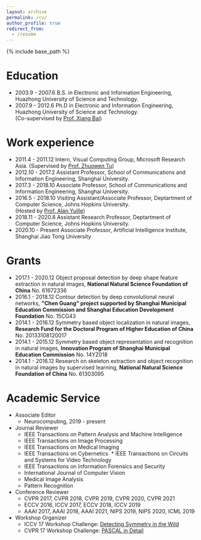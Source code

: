 ```yaml
---
layout: archive
permalink: /cv/
author_profile: true
redirect_from:
  - /resume
---
```


{% include base_path %}

Education
======
* 2003.9 - 2007.6 B.S. in Electronic and Information Engineering, Huazhong University of Science and Technology. 
* 2007.9 - 2012.6 Ph.D in Electronic and Information Engineering, Huazhong University of Science and Technology. <br>
                  (Co-supervised by [Prof. Xiang Bai](http://cloud.eic.hust.edu.cn:8071/~xbai/)) 

Work experience
======
* 2011.4 - 2011.12 Intern, Visual Computing Group, Microsoft Research Asia. (Supervised by [Prof. Zhuowen Tu](https://pages.ucsd.edu/~ztu/))
* 2012.10 - 2017.2 Assistant Professor, School of Communications and Information Engineering, Shanghai University.
* 2017.3 - 2018.10 Associate Professor, School of Communications and Information Engineering, Shanghai University.
* 2016.5 - 2018.10 Visiting Assistant/Associate Professor, Deptartment of Computer Science, Johns Hopkins University. <br>
                   (Hosted by [Prof. Alan Yuille](http://www.cs.jhu.edu/~ayuille/))
* 2018.11 - 2020.8 Assistant Research Professor, Deptartment of Computer Science, Johns Hopkins University.
* 2020.10 - Present Associate Professor, Artificial Intelligence Institute, Shanghai Jiao Tong University 
  
Grants
======
* 2017.1 - 2020.12       Object proposal detection by deep shape feature extraction in natural images, **National Natural Science Foundation of China** No. 61672336​
* 2016.1 - 2018.12       Contour detection by deep convolutional neural networks, **"Chen Guang" project supported by Shanghai Municipal Education Commission and Shanghai         Education Development Foundation** No. 15CG43​
* 2014.1 - 2016.12       Symmetry based object localization in natural images, **Research Fund for the Doctoral Program of Higher Education of China** No. 20133108120017
* 2014.1 - 2015.12       Symmetry based object representation and recognition in natural images, **Innovation Program of Shanghai Municipal Education Commission** No. 14YZ018
* 2014.1 - 2016.12       Research on skeleton extraction and object recognition in natural images by supervised learning, **National Natural Science Foundation of China** No. 61303095

Academic Service
======
* Associate Editor
	* Neurocomputing, 2019 - present
* Journal Reviewer	
	* IEEE Transactions on Pattern Analysis and Machine Intelligence
    * IEEE Transactions on Image Processing
	* IEEE Transactions on Medical Imaging
	* IEEE Transactions on Cybernetics
​    * IEEE Transactions on Circuits and Systems for Video Technology
    * IEEE Transactions on Information Forensics and Security
	* International Journal of Computer Vision
    * Medical Image Analysis
	* Pattern Recognition
* Conference Reviewer
	* CVPR 2017, CVPR 2018, CVPR 2019, CVPR 2020, CVPR 2021
	* ECCV 2016, ICCV 2017, ECCV 2018, ICCV 2019
	* AAAI 2017, AAAI 2018, AAAI 2021, NIPS 2019, NIPS 2020, ICML 2019
* Workshop Organizer
	* ICCV 17 Workshop Challenge: [Detecting Symmetry in the Wild](https://sites.google.com/view/symcomp17/home)
	* CVPR 17 Workshop Challenge: [PASCAL in Detail](https://sites.google.com/view/pasd/home)

